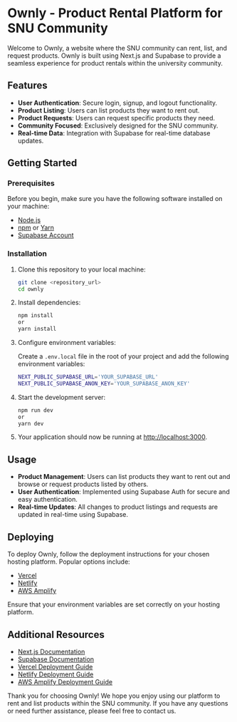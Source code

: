 # Ownly - Product Rental Platform for SNU Community

Welcome to Ownly, a website where the SNU community can rent, list, and request products. Ownly is built using Next.js and Supabase to provide a seamless experience for product rentals within the university community.

## Features

- **User Authentication**: Secure login, signup, and logout functionality.
- **Product Listing**: Users can list products they want to rent out.
- **Product Requests**: Users can request specific products they need.
- **Community Focused**: Exclusively designed for the SNU community.
- **Real-time Data**: Integration with Supabase for real-time database updates.

## Getting Started

### Prerequisites

Before you begin, make sure you have the following software installed on your machine:

- [Node.js](https://nodejs.org/)
- [npm](https://www.npmjs.com/) or [Yarn](https://yarnpkg.com/)
- [Supabase Account](https://supabase.io/)

### Installation

1. Clone this repository to your local machine:

   ```bash
   git clone <repository_url>
   cd ownly
   ```

2. Install dependencies:

   ```bash
   npm install
   or
   yarn install
   ```

3. Configure environment variables:

    Create a `.env.local` file in the root of your project and add the following environment variables:

    ```bash
    NEXT_PUBLIC_SUPABASE_URL='YOUR_SUPABASE_URL'
    NEXT_PUBLIC_SUPABASE_ANON_KEY='YOUR_SUPABASE_ANON_KEY'
    ```

4. Start the development server:

    ```bash
    npm run dev
    or
    yarn dev
    ```

5. Your application should now be running at [http://localhost:3000](http://localhost:3000).

## Usage

- **Product Management**: Users can list products they want to rent out and browse or request products listed by others.
- **User Authentication**: Implemented using Supabase Auth for secure and easy authentication.
- **Real-time Updates**: All changes to product listings and requests are updated in real-time using Supabase.

## Deploying

To deploy Ownly, follow the deployment instructions for your chosen hosting platform. Popular options include:

- [Vercel](https://vercel.com/)
- [Netlify](https://www.netlify.com/)
- [AWS Amplify](https://aws.amazon.com/amplify/)

Ensure that your environment variables are set correctly on your hosting platform.

## Additional Resources

- [Next.js Documentation](https://nextjs.org/docs)
- [Supabase Documentation](https://supabase.io/docs)
- [Vercel Deployment Guide](https://vercel.com/docs)
- [Netlify Deployment Guide](https://docs.netlify.com/)
- [AWS Amplify Deployment Guide](https://docs.amplify.aws/)

Thank you for choosing Ownly! We hope you enjoy using our platform to rent and list products within the SNU community. If you have any questions or need further assistance, please feel free to contact us.
```